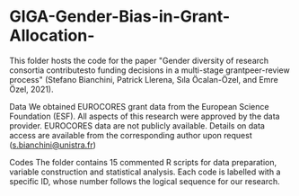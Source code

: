 # GIGA-Gender-Bias-in-Grant-Allocation-

This folder hosts the code for the paper "Gender diversity of research consortia contributesto funding decisions in a multi-stage grantpeer-review process" (Stefano Bianchini, Patrick Llerena, Sıla Öcalan-Özel, and Emre Özel, 2021).

Data We obtained EUROCORES grant data from the European Science Foundation (ESF). All aspects of this research were approved by the data provider. EUROCORES data are not publicly available. Details on data access are available from the corresponding author upon request (s.bianchini@unistra.fr)

Codes The folder contains 15 commented R scripts for data preparation, variable construction and statistical analysis. Each code is labelled with a specific ID, whose number follows the logical sequence for our research.
